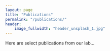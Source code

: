 ```yaml
---
layout: page
title: "Publications"
permalink: "/publications/"
header:
    image_fullwidth: "header_unsplash_1.jpg"
---
```


Here are select publications from our lab...
